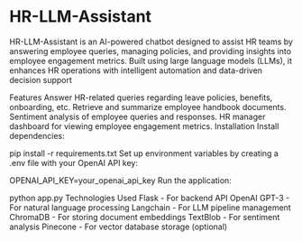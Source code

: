 # HR-LLM-Assistant
HR-LLM-Assistant is an AI-powered chatbot designed to assist HR teams by answering employee queries, managing policies, and providing insights into employee engagement metrics. Built using large language models (LLMs), it enhances HR operations with intelligent automation and data-driven decision support

Features
Answer HR-related queries regarding leave policies, benefits, onboarding, etc.
Retrieve and summarize employee handbook documents.
Sentiment analysis of employee queries and responses.
HR manager dashboard for viewing employee engagement metrics.
Installation
Install dependencies:

pip install -r requirements.txt
Set up environment variables by creating a .env file with your OpenAI API key:

OPENAI_API_KEY=your_openai_api_key
Run the application:

python app.py
Technologies Used
Flask - For backend API
OpenAI GPT-3 - For natural language processing
Langchain - For LLM pipeline management
ChromaDB - For storing document embeddings
TextBlob - For sentiment analysis
Pinecone - For vector database storage (optional)
